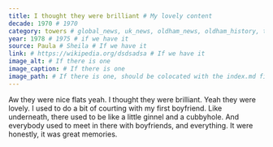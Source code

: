 ```yaml
---
title: I thought they were brilliant # My lovely content
decade: 1970 # 1970
category: towers # global_news, uk_news, oldham_news, oldham_history, towers, surrounding_estate # Always exactly one category
year: 1978 # 1975 # if we have it
source: Paula # Sheila # If we have it
link: # https://wikipedia.org/dsdsadsa # If we have it
image_alt: # If there is one
image_caption: # If there is one
image_path: # If there is one, should be colocated with the index.md file in the folder
---
```


Aw they were nice flats yeah. I thought they were brilliant. Yeah they were lovely. I used to do a bit of courting with my first boyfriend. Like underneath, there used to be like a little ginnel and a cubbyhole. And everybody used to meet in there with boyfriends, and everything. It were honestly, it was great memories.
